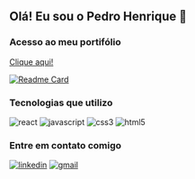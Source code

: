 ## Olá! Eu sou o Pedro Henrique 👋

### Acesso ao meu portifólio
[Clique aqui!]()

[![Readme Card](https://github-readme-stats.vercel.app/api/pin/?username=devpedropipa&repo=github-readme-stats)](https://github.com/anuraghazra/github-readme-stats)

### Tecnologias que utilizo
<div style="display: inline-block;">
  <img alt="react" src="https://img.shields.io/badge/React-20232A?style=for-the-badge&logo=react&logoColor=61DAFB">
  <img alt="javascript" src="https://img.shields.io/badge/JavaScript-F7DF1E?style=for-the-badge&logo=javascript&logoColor=black">
  <img alt="css3" src="https://img.shields.io/badge/CSS3-1572B6?style=for-the-badge&logo=css3&logoColor=white">
  <img alt="html5" src="https://img.shields.io/badge/HTML5-E34F26?style=for-the-badge&logo=html5&logoColor=white">
</div>

### Entre em contato comigo
<div style="display: inline-block;">
  <a href="https://dev.to/envoy_/150-badges-for-github-pnk#social" target="_blank" rel="noopener noreferrer"><img alt="linkedin" src="https://img.shields.io/badge/LinkedIn-0077B5?style=for-the-badge&logo=linkedin&logoColor=white"></a>
  <a href="https://dev.to/envoy_/150-badges-for-github-pnk#social" target="_blank" rel="noopener noreferrer"><img alt="gmail" src="https://img.shields.io/badge/Gmail-D14836?style=for-the-badge&logo=gmail&logoColor=white"></a>
</div>
